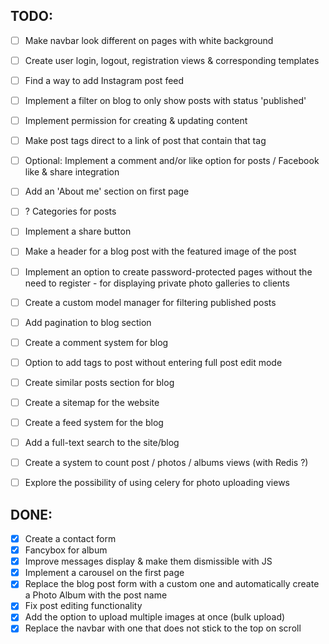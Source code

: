 ## TODO:
- [ ] Make navbar look different on pages with white background
- [ ] Create user login, logout, registration views & corresponding templates
- [ ] Find a way to add Instagram post feed
- [ ] Implement a filter on blog to only show posts with status 'published'
- [ ] Implement permission for creating & updating content
- [ ] Make post tags direct to a link of post that contain that tag 
- [ ] Optional: Implement a comment and/or like option for posts / Facebook like & share integration
- [ ] Add an 'About me' section on first page
- [ ] ? Categories for posts
- [ ] Implement a share button
- [ ] Make a header for a blog post with the featured image of the post
- [ ] Implement an option to create password-protected pages without the need to register - for displaying private photo galleries to clients
- [ ] Create a custom model manager for filtering published posts
- [ ] Add pagination to blog section
- [ ] Create a comment system for blog
- [ ] Option to add tags to post without entering full post edit mode
- [ ] Create similar posts section for blog
- [ ] Create a sitemap for the website
- [ ] Create a feed system for the blog
- [ ] Add a full-text search to the site/blog
- [ ] Create a system to count post / photos / albums views (with Redis ?)
- [ ] Explore the possibility of using celery for photo uploading views
 

## DONE:
- [x] Create a contact form
- [x] Fancybox for album
- [x] Improve messages display & make them dismissible with JS
- [x] Implement a carousel on the first page
- [x] Replace the blog post form with a custom one and automatically create a Photo Album with the post name
- [x] Fix post editing functionality 
- [x] Add the option to upload multiple images at once (bulk upload)
- [x] Replace the navbar with one that does not stick to the top on scroll
